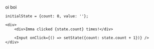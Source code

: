 oi boi

	initialState = {count: 0, value: ''};

	<div>
		<div>Imma clicked {state.count} times!</div>

		<Input onClick={() => setState({count: state.count + 1})} />
	</div>